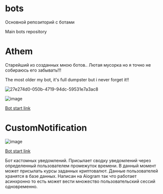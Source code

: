 # bots
Основной репозиторий с ботами

Main bots repository

# Athem
Старейший из созданных мною ботов.. Лютая мусорка но я точно не собираюсь его забывать!!!

The most older my bot, it's full dumpster but i never forget it!!

![27e274d0-050b-4719-94dc-59531e7a3ac8](https://user-images.githubusercontent.com/96372727/193249816-e46224da-30a4-45db-91bd-e96a0e035b83.jpg)

![image](https://user-images.githubusercontent.com/96372727/193249901-348cb99c-862e-40c7-8efb-a345b991d433.png)

[Bot start link](https://t.me/AthPObot?start)

# CustomNotification
![image](https://user-images.githubusercontent.com/96372727/193443196-2b5076d4-55fb-4c66-9235-a32af3365eb3.png)

[Bot start link](https://t.me/Trash21bot?start)

Бот кастомных уведомлений. Присылает сводку уведомлений через определенный пользователем промежуток времени. В данный момент может присылать курсы заданных криптовалют.
Данные пользователей хранятся в базе данных. Написан на Aiogram так что работает асинхронно то есть может вести множество пользовательский сессий одновременно.
